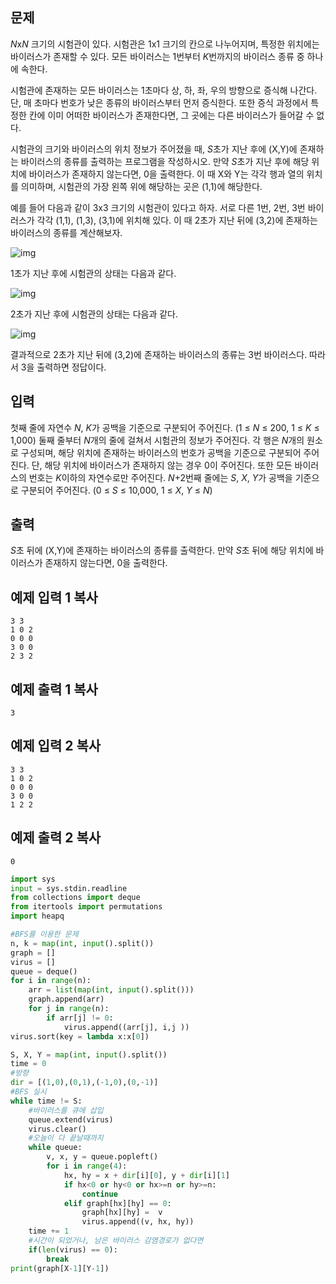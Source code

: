 ## 문제

*N*x*N* 크기의 시험관이 있다. 시험관은 1x1 크기의 칸으로 나누어지며, 특정한 위치에는 바이러스가 존재할 수 있다. 모든 바이러스는 1번부터 *K*번까지의 바이러스 종류 중 하나에 속한다.

시험관에 존재하는 모든 바이러스는 1초마다 상, 하, 좌, 우의 방향으로 증식해 나간다. 단, 매 초마다 번호가 낮은 종류의 바이러스부터 먼저 증식한다. 또한 증식 과정에서 특정한 칸에 이미 어떠한 바이러스가 존재한다면, 그 곳에는 다른 바이러스가 들어갈 수 없다.

시험관의 크기와 바이러스의 위치 정보가 주어졌을 때, *S*초가 지난 후에 (X,Y)에 존재하는 바이러스의 종류를 출력하는 프로그램을 작성하시오. 만약 *S*초가 지난 후에 해당 위치에 바이러스가 존재하지 않는다면, 0을 출력한다. 이 때 X와 Y는 각각 행과 열의 위치를 의미하며, 시험관의 가장 왼쪽 위에 해당하는 곳은 (1,1)에 해당한다.

예를 들어 다음과 같이 3x3 크기의 시험관이 있다고 하자. 서로 다른 1번, 2번, 3번 바이러스가 각각 (1,1), (1,3), (3,1)에 위치해 있다. 이 때 2초가 지난 뒤에 (3,2)에 존재하는 바이러스의 종류를 계산해보자.

![img](https://upload.acmicpc.net/02958527-debb-46e3-a56d-79b87ad46d03/-/preview/)

1초가 지난 후에 시험관의 상태는 다음과 같다.

![img](https://upload.acmicpc.net/9ab631e7-1f1d-42fe-b8b8-95ded9bce52d/-/preview/)

2초가 지난 후에 시험관의 상태는 다음과 같다.

![img](https://upload.acmicpc.net/35ea13c6-9ee3-40e1-8b21-c37beaf46c59/-/preview/)

결과적으로 2초가 지난 뒤에 (3,2)에 존재하는 바이러스의 종류는 3번 바이러스다. 따라서 3을 출력하면 정답이다.

## 입력

첫째 줄에 자연수 *N*, *K*가 공백을 기준으로 구분되어 주어진다. (1 ≤ *N* ≤ 200, 1 ≤ *K* ≤ 1,000) 둘째 줄부터 *N*개의 줄에 걸쳐서 시험관의 정보가 주어진다. 각 행은 *N*개의 원소로 구성되며, 해당 위치에 존재하는 바이러스의 번호가 공백을 기준으로 구분되어 주어진다. 단, 해당 위치에 바이러스가 존재하지 않는 경우 0이 주어진다. 또한 모든 바이러스의 번호는 *K*이하의 자연수로만 주어진다. *N*+2번째 줄에는 *S*, *X*, *Y*가 공백을 기준으로 구분되어 주어진다. (0 ≤ *S* ≤ 10,000, 1 ≤ *X*, *Y* ≤ *N*)

## 출력

*S*초 뒤에 (X,Y)에 존재하는 바이러스의 종류를 출력한다. 만약 *S*초 뒤에 해당 위치에 바이러스가 존재하지 않는다면, 0을 출력한다.

## 예제 입력 1 복사

```
3 3
1 0 2
0 0 0
3 0 0
2 3 2
```

## 예제 출력 1 복사

```
3
```

## 예제 입력 2 복사

```
3 3
1 0 2
0 0 0
3 0 0
1 2 2
```

## 예제 출력 2 복사

```
0
```




```python
import sys
input = sys.stdin.readline
from collections import deque
from itertools import permutations
import heapq

#BFS를 이용한 문제
n, k = map(int, input().split())
graph = []
virus = []
queue = deque()
for i in range(n):
    arr = list(map(int, input().split()))
    graph.append(arr)
    for j in range(n):
        if arr[j] != 0:
            virus.append((arr[j], i,j ))
virus.sort(key = lambda x:x[0])

S, X, Y = map(int, input().split())
time = 0
#방향
dir = [(1,0),(0,1),(-1,0),(0,-1)]
#BFS 실시
while time != S:
    #바이러스를 큐에 삽입
    queue.extend(virus)
    virus.clear()
    #오늘이 다 끝날때까지
    while queue:
        v, x, y = queue.popleft()
        for i in range(4):
            hx, hy = x + dir[i][0], y + dir[i][1]
            if hx<0 or hy<0 or hx>=n or hy>=n:
                continue
            elif graph[hx][hy] == 0:
                graph[hx][hy] =  v
                virus.append((v, hx, hy))
    time += 1
    #시간이 되었거나, 남은 바이러스 감염경로가 없다면
    if(len(virus) == 0):
        break
print(graph[X-1][Y-1])
```
